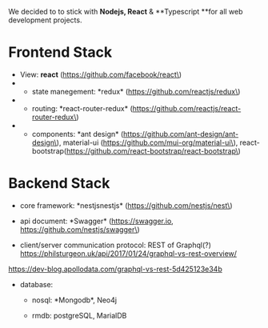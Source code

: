 We decided to to stick with **Nodejs, React** & **Typescript **for all web development projects.

# Frontend Stack



* View: **react** \(https://github.com/facebook/react\)
* - state manegement: \*redux\* \(https://github.com/reactjs/redux\)
* - routing: \*react-router-redux\* \(https://github.com/reactjs/react-router-redux\)
* - components: \*ant design\* \(https://github.com/ant-design/ant-design\), material-ui \(https://github.com/mui-org/material-ui\), react-bootstrap\(https://github.com/react-bootstrap/react-bootstrap\)

# Backend Stack

- core framework: \*nestjsnestjs\* \(https://github.com/nestjs/nest\)

- api document: \*Swagger\* \(https://swagger.io, https://github.com/nestjs/swagger\)

- client/server communication protocol: REST of Graphql\(?\) https://philsturgeon.uk/api/2017/01/24/graphql-vs-rest-overview/

https://dev-blog.apollodata.com/graphql-vs-rest-5d425123e34b

- database:

   - nosql: \*Mongodb\*, Neo4j

   - rmdb: postgreSQL, MarialDB

